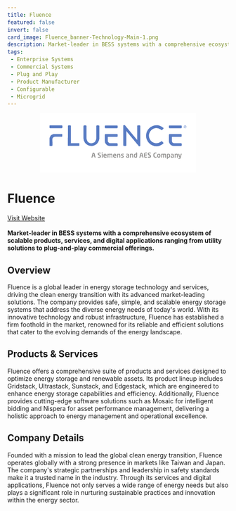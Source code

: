 ```yaml
---
title: Fluence
featured: false
invert: false
card_image: Fluence_banner-Technology-Main-1.png
description: Market-leader in BESS systems with a comprehensive ecosystem of scalable products, services, and digital applications ranging from utility solutions to plug-and-play commercial offerings.
tags: 
 - Enterprise Systems
 - Commercial Systems
 - Plug and Play
 - Product Manufacturer
 - Configurable
 - Microgrid
---
```


<div align="center">
<a href="https://fluenceenergy.com/energy-storage-technology/">
<img src="Fluence_banner-Technology-Main-1.png" alt="Logo" style="min-width: 200px; max-width: 600px; height: auto;" >
</a>
</div>

# Fluence
<a href="https://fluenceenergy.com/energy-storage-technology/">Visit Website</a>
<br>
<br>
**Market-leader in BESS systems with a comprehensive ecosystem of scalable products, services, and digital applications ranging from utility solutions to plug-and-play commercial offerings.**

## Overview
Fluence is a global leader in energy storage technology and services, driving the clean energy transition with its advanced market-leading solutions. The company provides safe, simple, and scalable energy storage systems that address the diverse energy needs of today's world. With its innovative technology and robust infrastructure, Fluence has established a firm foothold in the market, renowned for its reliable and efficient solutions that cater to the evolving demands of the energy landscape.
## Products & Services 
Fluence offers a comprehensive suite of products and services designed to optimize energy storage and renewable assets. Its product lineup includes Gridstack, Ultrastack, Sunstack, and Edgestack, which are engineered to enhance energy storage capabilities and efficiency. Additionally, Fluence provides cutting-edge software solutions such as Mosaic for intelligent bidding and Nispera for asset performance management, delivering a holistic approach to energy management and operational excellence.
## Company Details 
Founded with a mission to lead the global clean energy transition, Fluence operates globally with a strong presence in markets like Taiwan and Japan. The company's strategic partnerships and leadership in safety standards make it a trusted name in the industry. Through its services and digital applications, Fluence not only serves a wide range of energy needs but also plays a significant role in nurturing sustainable practices and innovation within the energy sector.

